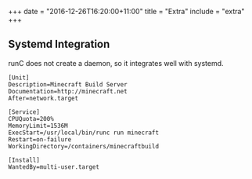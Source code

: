 +++
date = "2016-12-26T16:20:00+11:00"
title = "Extra"
include = "extra"
+++

## Systemd Integration

runC does not create a daemon, so it integrates well with systemd.

```
[Unit]
Description=Minecraft Build Server
Documentation=http://minecraft.net
After=network.target

[Service]
CPUQuota=200%
MemoryLimit=1536M
ExecStart=/usr/local/bin/runc run minecraft
Restart=on-failure
WorkingDirectory=/containers/minecraftbuild

[Install]
WantedBy=multi-user.target
```
